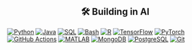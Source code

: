 <!-- Some badges are from https://github.com/Ileriayo/markdown-badges -->
<br/>

<h2 align="center">
 🛠️ Building in AI
</h2>

<p align="center">
  <p align="left">
   <a href="https://github.com/search?q=user%3Aben-fleming+language%3Apython"><img alt="Python" src="https://img.shields.io/badge/Python-14354C.svg?logo=python&logoColor=white"></a>
   <a href="#"><img alt="Java" src="https://img.shields.io/badge/Java-FFA500.svg?logo=Java&logoColor=white"></a>
   <a href="https://github.com/search?q=user%3Amarlenezw+language%3Asql"><img alt="SQL" src="https://custom-icon-badges.herokuapp.com/badge/SQL-025E8C.svg?logo=database&logoColor=white"></a>
    <a href="https://github.com/search?q=user%3Amarlenezw+language%3Abash"><img alt="Bash" src="https://img.shields.io/badge/Bash-121011.svg?logo=gnu-bash&logoColor=white"></a>
    <a href="https://github.com/search?q=user%3Amarlenezw+language%3Ar"><img alt="R" src="https://img.shields.io/badge/R-276DC3.svg?logo=r&logoColor=white"></a>
   <a href="#"><img alt="TensorFlow" src="https://img.shields.io/badge/Keras-D00000.svg?logo=Keras&logoColor=white"></a>
   <a href="#"><img alt="PyTorch" src="https://img.shields.io/badge/PyTorch-D00000.svg?logo=PyTorch&logoColor=white"></a>
    <a href="#"><img alt="GitHub Actions" src="https://img.shields.io/badge/GitHub%20Actions-2671E5.svg?logo=github%20actions&logoColor=white"></a>
    <a href="#"><img alt="MATLAB" src="https://img.shields.io/badge/MATLAB-FF0000.svg?logo=MATLAB&logoColor=white"></a>                
    <a href="#"><img alt="MongoDB" src ="https://img.shields.io/badge/MongoDB-4ea94b.svg?logo=mongodb&logoColor=white"></a>
    <a href="#"><img alt="PostgreSQL" src ="https://img.shields.io/badge/PostgreSQL-316192.svg?logo=postgresql&logoColor=white"></a>
    <a href="#"><img alt="Git" src="https://img.shields.io/badge/Git-F05033.svg?logo=git&logoColor=white"></a>
    </p align="left">
</p align="center">

